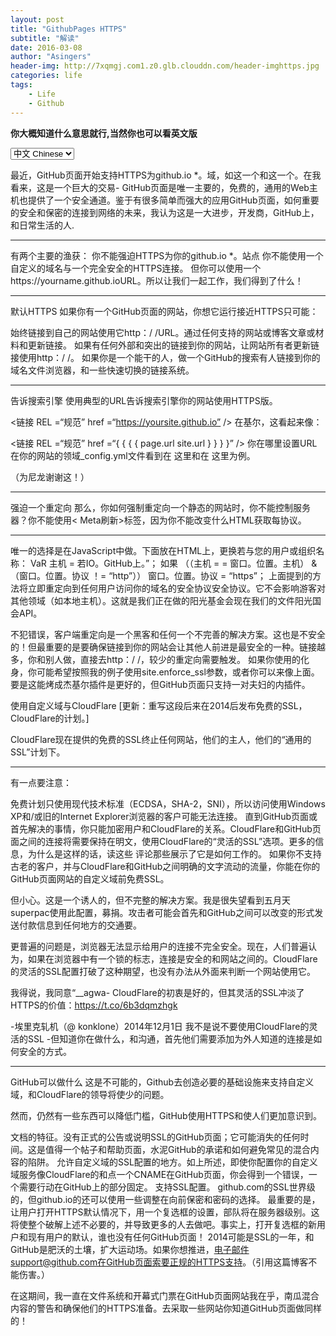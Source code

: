 ```yaml
---
layout: post
title: "GithubPages HTTPS"
subtitle: "解读"
date: 2016-03-08
author: "Asingers"
header-img: http://7xqmgj.com1.z0.glb.clouddn.com/header-imghttps.jpg
categories: life
tags:
    - Life
    - Github
---
```

**你大概知道什么意思就行,当然你也可以看英文版**

<select onchange="onLanChange(this.options[this.options.selectedIndex].value)">
    <option value="0" selected="selected"> 中文 Chinese </option>
    <option value="1"> 英语 English </option>
</select>

<!-- Chinese Version -->
<div style="display: block;" class="zh">

   最近，GitHub页面开始支持HTTPS为github.io *。域，如这一个和这一个。在我看来，这是一个巨大的交易- GitHub页面是唯一主要的，免费的，通用的Web主机也提供了一个安全通道。鉴于有很多简单而强大的应用GitHub页面，如何重要的安全和保密的连接到网络的未来，我认为这是一大进步，开发商，GitHub上，和日常生活的人. <hr>
有两个主要的渔获：
你不能强迫HTTPS为你的github.io *。站点
你不能使用一个自定义的域名与一个完全安全的HTTPS连接。
但你可以使用一个https://yourname.github.ioURL。所以让我们一起工作，我们得到了什么！
<hr>
默认HTTPS
如果你有一个GitHub页面的网站，你想它运行接近HTTPS只可能：

始终链接到自己的网站使用它http：/ /URL。通过任何支持的网站或博客文章或材料和更新链接。
如果有任何外部和突出的链接到你的网站，让网站所有者更新链接使用http：/ /。
如果你是一个能干的人，做一个GitHub的搜索有人链接到你的域名文件浏览器，和一些快速切换的链接系统。
<hr>
告诉搜索引擎
使用典型的URL告诉搜索引擎你的网站使用HTTPS版。

<链接 REL =“规范” href =“https://yoursite.github.io” />
在基尔，这看起来像：

<链接 REL =“规范” href =“{ { { { page.url site.url } } } }” />
你在哪里设置URL在你的网站的领域_config.yml文件看到在 这里和在 这里为例。

（为尼龙谢谢这！）
<hr>
强迫一个重定向
那么，你如何强制重定向一个静态的网站时，你不能控制服务器？你不能使用< Meta刷新>标签，因为你不能改变什么HTML获取每协议。
<hr>
唯一的选择是在JavaScript中做。下面放在HTML上，更换若与您的用户或组织名称：
VaR 主机 = 若IO。GitHub上。”；
如果 （（主机 = = 窗口。位置。主机） & （窗口。位置。协议 ！= “http”））
    窗口。位置。协议 = “https”；
上面提到的方法将立即重定向到任何用户访问你的域名的安全协议安全协议。它不会影响游客对其他领域（如本地主机）。这就是我们正在做的阳光基金会现在我们的文件阳光国会API。

不犯错误，客户端重定向是一个黑客和任何一个不完善的解决方案。这也是不安全的！但最重要的是要确保链接到你的网站会让其他人前进是最安全的一种。链接越多，你和别人做，直接去http：/ /，较少的重定向需要触发。
如果你使用的化身，你可能希望按照我的例子使用site.enforce_ssl参数，或者你可以来像上面。要是这能烤成杰基尔插件是更好的，但GitHub页面只支持一对夫妇的内插件。

使用自定义域与CloudFlare
[更新：重写这段后来在2014后发布免费的SSL，CloudFlare的计划。]

CloudFlare现在提供的免费的SSL终止任何网站，他们的主人，他们的“通用的SSL”计划下。
<hr>
有一点要注意：

免费计划只使用现代技术标准（ECDSA，SHA-2，SNI），所以访问使用Windows XP和/或旧的Internet Explorer浏览器的客户可能无法连接。
直到GitHub页面或首先解决的事情，你只能加密用户和CloudFlare的关系。CloudFlare和GitHub页面之间的连接将需要保持在明文，使用CloudFlare的“灵活的SSL”选项。更多的信息，为什么是这样的话，读这些 评论那些展示了它是如何工作的。
如果你不支持古老的客户，并与CloudFlare和GitHub之间明确的文字流动的流量，你能在你的GitHub页面网站的自定义域前免费SSL。

但小心。这是一个诱人的，但不完整的解决方案。我是很失望看到五月天superpac使用此配置，募捐。攻击者可能会首先和GitHub之间可以改变的形式发送付款信息到任何地方的交通要。

更普遍的问题是，浏览器无法显示给用户的连接不完全安全。现在，人们普遍认为，如果在浏览器中有一个锁的标志，连接是安全的和网站之间的。CloudFlare的灵活的SSL配置打破了这种期望，也没有办法从外面来判断一个网站使用它。

我得说，我同意“__agwa- CloudFlare的初衷是好的，但其灵活的SSL冲淡了HTTPS的价值：https://t.co/6b3dqmzhgk

-埃里克轧机（@ konklone）2014年12月1日
我不是说不要使用CloudFlare的灵活的SSL -但知道你在做什么，和沟通，首先他们需要添加为外人知道的连接是如何安全的方式。
<hr>
GitHub可以做什么
这是不可能的，Github去创造必要的基础设施来支持自定义域，和CloudFlare的领导将使少的问题。

然而，仍然有一些东西可以降低门槛，GitHub使用HTTPS和使人们更加意识到。

文档的特征。没有正式的公告或说明SSL的GitHub页面；它可能消失的任何时间。这是值得一个帖子和帮助页面，水泥GitHub的承诺和如何避免常见的混合内容的陷阱。
允许自定义域的SSL配置的地方。如上所述，即使你配置你的自定义域服务像CloudFlare的和点一个CNAME在GitHub页面，你会得到一个错误，一个需要行动在GitHub上的部分固定。
支持SSL配置。 github.com的SSL世界级的，但github.io的还可以使用一些调整在向前保密和密码的选择。
最重要的是，让用户打开HTTPS默认情况下，用一个复选框的设置，部队将在服务器级别。这将使整个破解上述不必要的，并导致更多的人去做吧。事实上，打开复选框的新用户和现有用户的默认，谁也没有任何GitHub页面！
2014可能是SSL的一年，和GitHub是肥沃的土壤，扩大运动场。如果你想推进，电子邮件support@github.com在GitHub页面索要正规的HTTPS支持。（引用这篇博客不能伤害。）

在这期间，我一直在文件系统和开幕式门票在GitHub页面网站我在乎，南瓜混合内容的警告和确保他们的HTTPS准备。去采取一些网站你知道GitHub页面做同样的！


</div>

<!-- English Version -->
<div style="display: none;" class="en">

    <p>Recently, GitHub Pages<a href="https://twitter.com/benbalter/status/444555263195217920">began supporting HTTPS</a>for<code>*.github.io</code>domains, like<a href="https://cfpb.github.io/">this one</a>and<a href="https://sunlightlabs.github.io/congress/">this one</a>.</p>

<p>In my opinion, this is a huge deal - GitHub Pages is the only major, free, general-purpose web host which also offers a secure channel. Given<a href="https://konklone.com/post/the-power-and-potential-of-github-pages">how many simple and powerful uses</a>GitHub Pages has, and how vital secure and confidential connections are to the future of the web, I see this as a big step forward for developers, GitHub, and everyday people.</p>

<p>There are two major catches:</p>

<ul>
<li>You<strong>can&#39;t force HTTPS</strong>for your<code>*.github.io</code>site.</li>
<li>You<strong>can&#39;t use a custom domain name</strong>with a fully secured HTTPS connection.</li>
</ul>


<p>But you<strong>can</strong>use an<code>https://yourname.github.io</code>URL. So let&#39;s work with what we&#39;ve got!</p>

<h3>Defaulting to HTTPS</h3>

<p>If you have a GitHub Pages site, and you&#39;d like it to run as close to HTTPS-only as possible:</p>

<ul>
<li>Always link to your own site using its<code>https://</code>URL. Go through any supporting sites or blog posts or material and update the link.</li>
<li>If there are any external and prominent links to your site, ask the site owner to update their link to use<code>https://</code>.</li>
<li>If you&#39;re a go-getter, do a GitHub search for<a href="https://github.com/search?q=%22sunlightlabs.github.io%22&amp;amp;ref=cmdform&amp;amp;type=Code">anyone linking to your domain</a>, and file some quick in-browser PRs to switch people&#39;s links.</li>
</ul>


<h3>Telling search engines</h3>

<p>Use<strong><a href="https://support.google.com/webmasters/answer/139066?hl=en">canonical URLs</a></strong>to tell search engines to use the HTTPS version of your website.</p>

<pre><code>&lt;linkrel="canonical"href="https://yoursite.github.io"/&gt;
</code></pre>

<p>In Jekyll, this looks like:</p>

<pre><code>&lt;linkrel="canonical"href="{{ site.url }}{{ page.url }}"/&gt;
</code></pre>

<p>Where you&#39;ve set theurlfield in your site&#39;s_config.ymlfile. See<a href="https://github.com/18F/18f.gsa.gov/blob/b58cbcd66d2535746bfa43d42f670b9b1c105fd3/_config.yml#L26">here</a>and<a href="https://github.com/18F/18f.gsa.gov/blob/b58cbcd66d2535746bfa43d42f670b9b1c105fd3/_includes/head.html#L27">here</a>for an example.</p>

<p>(Thanks to Ylon for<a href="#comment-54c505e769702d16212a0000">suggesting this</a>!)</p>

<h3>Forcing a redirect</h3>

<p>So, how do you force a redirect for a static site when you don&#39;t control the server? You can&#39;t use a<meta refresh>tag, because you can&#39;t change what HTML gets delivered per-protocol.</p>

<p>The only choice is to<strong>do it in JavaScript</strong>. Put the following at the top of your HTML, replacingYOURDOMAINwith your user or organization name:</p>

<pre><code>varhost="YOURDOMAIN.github.io";if((host==window.location.host)&amp;&amp;(window.location.protocol!="https:"))window.location.protocol="https";
</code></pre>

<p>The above hack will immediately redirect any users who visit your domain on an insecure protocol to a secure protocol. It won&#39;t affect visitors on any other domain (likelocalhost). This is what we&#39;re doing at the<a href="https://sunlightfoundation.com">Sunlight Foundation</a>now for the documentation for our<a href="https://sunlightlabs.github.io/congress/">Sunlight Congress API</a>.</p>

<p>Make no mistake, client-side redirecting is a hack and an imperfect solution by any means. It&#39;s also not secure! But the whole point is to make sure that the links other people make to your website going<em>forward</em>are the secure kind. The more links that you and others make that go directly tohttps://, the less often the redirect will need to be triggered.</p>

<p>If you&#39;re using Jekyll, you may wish to<a href="https://github.com/sunlightlabs/congress/commit/6426761a671d46df6fc5d2526bdaf506c39d789c">follow my example</a>of using asite.enforce_sslparameter, or you can just hardcode it like above. It&#39;d be nicer if this could get baked into a Jekyll plugin, but GitHub Pages only supports a couple of whitelisted plugins.</p>

<h3>Using a custom domain with CloudFlare</h3>

<p>[<strong>Update</strong>: Rewrote this section later in 2014, after CloudFlare released their free SSL plan.]</p>

<p><a href="https://www.cloudflare.com/">CloudFlare</a>now offers<strong><a href="https://blog.cloudflare.com/introducing-universal-ssl/">free SSL termination</a></strong>for any website they host, under their "Universal SSL" plan.</p>

<p>There are a couple of caveats:</p>

<ul>
<li>The free plan uses only modern technical standards (<a href="https://blog.cloudflare.com/ecdsa-the-digital-signature-algorithm-of-a-better-internet/">ECDSA</a>,<a href="http://googleonlinesecurity.blogspot.com/2014/09/gradually-sunsetting-sha-1.html">SHA-2</a>,<a href="https://www.mnot.net/blog/2014/05/09/if_you_can_read_this_youre_sniing">SNI</a>), so customers visiting using Windows XP and/or old Internet Explorer browsers may not be able to connect.</li>
<li>Until GitHub Pages or CloudFlare fix things, you&#39;ll only be able to encrypt the connection between the user and CloudFlare. The connection between CloudFlare and GitHub Pages will need to remain in plaintext, using CloudFlare&#39;s "Flexible SSL" option. For more information on why this is the case, read<a href="https://github.com/isaacs/github/issues/156#issuecomment-57271637">these</a><a href="https://github.com/isaacs/github/issues/156#issuecomment-60453315">comments</a>that lay out how it works.</li>
</ul>


<p>If you&#39;re okay not supporting ancient clients, and with traffic flowing in clear text between CloudFlare and GitHub, you can turn on SSL for free in front of your GitHub Pages site with a custom domain.</p>

<p>But<strong>be careful</strong>. This is a tempting, but incomplete solution. I was<a href="https://github.com/MayOneUS/homepage_redesign/issues/82">very disappointed</a>to see the<a href="https://mayday.us">MayDay SuperPAC</a>use this configuration to solicit donations. An attacker who could get between CloudFlare and GitHub could have altered the form in transit to send payment information to anywhere they wanted.</p>

<p>More generally problematic is that the browser has no way of indicating to the user that the connection is not fully secure. Right now, people generally expect that if there&#39;s a lock symbol in the browser, the connection is secure between them and the website. CloudFlare&#39;s Flexible SSL configuration breaks this expectation, and there is no way from the outside to tell whether a website is using it.</p>

<blockquote><p>Gotta say, I agree with<a href="https://twitter.com/__agwa">@__agwa</a>- CloudFlare has good intentions, but their Flexible SSL dilutes the value of HTTPS:<a href="https://t.co/6B3dqMzHgK">https://t.co/6B3dqMzHgK</a>
— Eric Mill (@konklone)<a href="https://twitter.com/konklone/status/539543267311091715">December 1, 2014</a></p></blockquote>

<p>I&#39;m not saying to never use CloudFlare&#39;s Flexible SSL - but know exactly what you are doing, and communicate to CloudFlare that they need to<a href="https://twitter.com/ivanristic/status/530761077001162753">add a way for outsiders to know how secure the connection is</a>.</p>

<h3>What GitHub can do</h3>

<p>It&#39;s unlikely that GitHub is going to create the infrastructure needed to natively support custom domains, and Cloudflare&#39;s leadership will render that less of a problem.</p>

<p>However, there are still a few things GitHub can do to lower the barrier to using HTTPS and to make people more aware of it.</p>

<ul>
<li><strong>Document the feature.</strong>There&#39;s no formal announcement or description of SSL for GitHub Pages; it could disappear any time. It&#39;s worth a quick blog post and a help page, to cement GitHub&#39;s commitment and describe how to avoid common mixed content pitfalls.</li>
<li><strong>Allow SSL for custom domains configured elsewhere.</strong>As mentioned above, even if you configure your custom domain with a service like CloudFlare and point a CNAME at GitHub Pages, you&#39;ll get an error, and one that requires action on GitHub&#39;s part to fix.</li>
<li><strong>Shore up the SSL configuration.</strong>github.com&#39;s SSL is<a href="https://www.ssllabs.com/ssltest/analyze.html?d=github.com&amp;amp;s=192.30.252.128&amp;amp;hideResults=on">world-class</a>, butgithub.io&#39;s could still<a href="https://www.ssllabs.com/ssltest/analyze.html?d=sunlightlabs.github.io">use some tweaks</a>around forward secrecy and cipher choices.</li>
<li>Most importantly,<strong>let users turn HTTPS on by default</strong>, with a checkbox in their settings that forces a redirect at the server level. That would render the entire hack above unnecessary, and lead a lot more people to Just Do It. In fact, turn on the checkbox by default for new users, and for existing users who don&#39;t yet have any GitHub Pages!</li>
</ul>


<p>2014 may well be the Year of SSL, and GitHub is fertile ground for expanding the playing field. If you want to push this forward, email<a href="mailto:support@github.com">support@github.com</a>and ask for formal HTTPS support in GitHub Pages. (Referencing this blog post can&#39;t hurt.)</p>

<p>In the meantime, I&#39;ve been going around<a href="https://github.com/project-open-data/project-open-data.github.io/pull/295">filing PRs</a>and<a href="https://github.com/cfpb/cfpb.github.io/issues/22">opening tickets</a>with GitHub Pages sites I care about, to squash mixed-content warnings and ensure they&#39;re HTTPS-ready. Go adopt some sites you know on GitHub Pages and do the same!</p></div>

<!-- Handle Language Change -->
<script type="text/javascript">
    var $zh = document.querySelector(".zh");
    var $en = document.querySelector(".en");
    function onLanChange(index){
        if(index == 0){
            $zh.style.display = "block";
            $en.style.display = "none";
        }else{
            $en.style.display = "block";
            $zh.style.display = "none";
        }
    }
    onLanChange(0);
</script>

